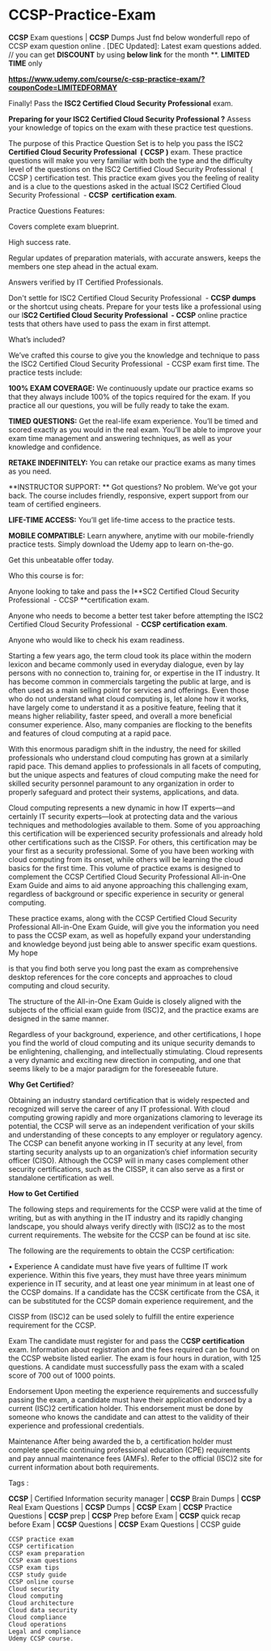 # CCSP-Practice-Exam
**CCSP** Exam questions | **CCSP** Dumps
Just fnd below wonderfull repo of CCSP exam question online .
[DEC Updated]: Latest exam questions added.
//
you can get **DISCOUNT** by using **below link** for the month **. **LIMITED TIME** only

**https://www.udemy.com/course/c-csp-practice-exam/?couponCode=LIMITEDFORMAY**

Finally! Pass the **ISC2 Certified Cloud Security Professional** exam.

**Preparing for your ISC2 Certified Cloud Security Professional ?** Assess your knowledge of topics on the exam with these practice test questions.

The purpose of this Practice Question Set is to help you pass the ISC2 **Certified Cloud Security Professional  ( CCSP )** exam. These practice questions will make you very familiar with both the type and the difficulty level of the questions on the ISC2 Certified Cloud Security Professional  ( CCSP ) certification test. This practice exam gives you the feeling of reality and is a clue to the questions asked in the actual ISC2 Certified Cloud Security Professional  - **CCSP  certification exam**.

Practice Questions Features:

Covers complete exam blueprint.

High success rate.

Regular updates of preparation materials, with accurate answers, keeps the members one step ahead in the actual exam.

Answers verified by IT Certified Professionals.

Don't settle for ISC2 Certified Cloud Security Professional  - **CCSP dumps** or the shortcut using cheats. Prepare for your tests like a professional using our I**SC2 Certified Cloud Security Professional  - CCSP** online practice tests that others have used to pass the exam in first attempt.

What’s included?

We’ve crafted this course to give you the knowledge and technique to pass the ISC2 Certified Cloud Security Professional  - CCSP exam first time. The practice tests include:

**100% EXAM COVERAGE:** We continuously update our practice exams so that they always include 100% of the topics required for the exam. If you practice all our questions, you will be fully ready to take the exam.

**TIMED QUESTIONS:** Get the real-life exam experience. You’ll be timed and scored exactly as you would in the real exam. You’ll be able to improve your exam time management and answering techniques, as well as your knowledge and confidence.

**RETAKE INDEFINITELY:** You can retake our practice exams as many times as you need.

**INSTRUCTOR SUPPORT: ** Got questions? No problem. We’ve got your back. The course includes friendly, responsive, expert support from our team of certified engineers.

**LIFE-TIME ACCESS:** You’ll get life-time access to the practice tests.

**MOBILE COMPATIBLE:** Learn anywhere, anytime with our mobile-friendly practice tests. Simply download the Udemy app to learn on-the-go.

Get this unbeatable offer today.

Who this course is for:

Anyone looking to take and pass the I**SC2 Certified Cloud Security Professional  - CCSP **certification exam.

Anyone who needs to become a better test taker before attempting the ISC2 Certified Cloud Security Professional  - **CCSP certification exam**.

Anyone who would like to check his exam readiness.

Starting a few years ago, the term cloud took its place within the modern lexicon and became commonly used in everyday dialogue, even by lay persons with no connection to, training for, or expertise in the IT industry. It has become common in commercials targeting the public at large, and is often used as a main selling point for services and offerings. Even those who do not understand what cloud computing is, let alone how it works, have largely come to understand it as a positive feature, feeling that it means higher reliability, faster speed, and overall a more beneficial consumer experience. Also, many companies are flocking to the benefits and features of cloud computing at a rapid pace.

With this enormous paradigm shift in the industry, the need for skilled professionals who understand cloud computing has grown at a similarly rapid pace. This demand applies to professionals in all facets of computing, but the unique aspects and features of cloud computing make the need for skilled security personnel paramount to any organization in order to properly safeguard and protect their systems, applications, and data.

Cloud computing represents a new dynamic in how IT experts—and certainly IT security experts—look at protecting data and the various techniques and methodologies available to them. Some of you approaching this certification will be experienced security professionals and already hold other certifications such as the CISSP. For others, this certification may be your first as a security professional. Some of you have been working with cloud computing from its onset, while others will be learning the cloud basics for the first time. This volume of practice exams is designed to complement the CCSP Certified Cloud Security Professional All-in-One Exam Guide and aims to aid anyone approaching this challenging exam, regardless of background or specific experience in security or general computing.

These practice exams, along with the CCSP Certified Cloud Security Professional All-in-One Exam Guide, will give you the information you need to pass the CCSP exam, as well as hopefully expand your understanding and knowledge beyond just being able to answer specific exam questions. My hope

is that you find both serve you long past the exam as comprehensive desktop references for the core concepts and approaches to cloud computing and cloud security.

The structure of the All-in-One Exam Guide is closely aligned with the subjects of the official exam guide from (ISC)2, and the practice exams are designed in the same manner.

Regardless of your background, experience, and other certifications, I hope you find the world of cloud computing and its unique security demands to be enlightening, challenging, and intellectually stimulating. Cloud represents a very dynamic and exciting new direction in computing, and one that seems likely to be a major paradigm for the foreseeable future.

**Why Get Certified**?

Obtaining an industry standard certification that is widely respected and recognized will serve the career of any IT professional. With cloud computing growing rapidly and more organizations clamoring to leverage its potential, the CCSP will serve as an independent verification of your skills and understanding of these concepts to any employer or regulatory agency. The CCSP can benefit anyone working in IT security at any level, from starting security analysts up to an organization’s chief information security officer (CISO). Although the CCSP will in many cases complement other security certifications, such as the CISSP, it can also serve as a first or standalone certification as well.

**How to Get Certified**

The following steps and requirements for the CCSP were valid at the time of writing, but as with anything in the IT industry and its rapidly changing landscape, you should always verify directly with (ISC)2 as to the most current requirements. The website for the CCSP can be found at isc site.

The following are the requirements to obtain the CCSP certification:

• Experience A candidate must have five years of fulltime IT work experience. Within this five years, they must have three years minimum experience in IT security, and at least one year minimum in at least one of the CCSP domains. If a candidate has the CCSK certificate from the CSA, it can be substituted for the CCSP domain experience requirement, and the

CISSP from (ISC)2 can be used solely to fulfill the entire experience requirement for the CCSP.

Exam The candidate must register for and pass the C**CSP certification** exam. Information about registration and the fees required can be found on the CCSP website listed earlier. The exam is four hours in duration, with 125 questions. A candidate must successfully pass the exam with a scaled score of 700 out of 1000 points.

Endorsement Upon meeting the experience requirements and successfully passing the exam, a candidate must have their application endorsed by a current (ISC)2 certification holder. This endorsement must be done by someone who knows the candidate and can attest to the validity of their experience and professional credentials.

Maintenance After being awarded the b, a certification holder must complete specific continuing professional education (CPE) requirements and pay annual maintenance fees (AMFs). Refer to the official (ISC)2 site for current information about both requirements.

Tags :

**CCSP** | Certified Information security manager | **CCSP** Brain Dumps | **CCSP** Real Exam Questions | **CCSP** Dumps | **CCSP** Exam | **CCSP** Practice Questions | **CCSP** prep | **CCSP** Prep before Exam | **CCSP** quick recap before Exam | **CCSP** Questions | **CCSP** Exam Questions | CCSP guide

    CCSP practice exam
    CCSP certification
    CCSP exam preparation
    CCSP exam questions
    CCSP exam tips
    CCSP study guide
    CCSP online course
    Cloud security
    Cloud computing
    Cloud architecture
    Cloud data security
    Cloud compliance
    Cloud operations
    Legal and compliance
    Udemy CCSP course.

